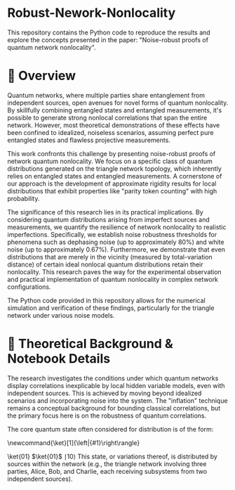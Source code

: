 # Robust-Nework-Nonlocality

This repository contains the Python code to reproduce the results and explore the concepts presented in the paper: "Noise-robust proofs of quantum network nonlocality".

# 📝 Overview
Quantum networks, where multiple parties share entanglement from independent sources, open avenues for novel forms of quantum nonlocality. By skillfully combining entangled states and entangled measurements, it's possible to generate strong nonlocal correlations that span the entire network. However, most theoretical demonstrations of these effects have been confined to idealized, noiseless scenarios, assuming perfect pure entangled states and flawless projective measurements.

This work confronts this challenge by presenting noise-robust proofs of network quantum nonlocality. We focus on a specific class of quantum distributions generated on the triangle network topology, which inherently relies on entangled states and entangled measurements. A cornerstone of our approach is the development of approximate rigidity results for local distributions that exhibit properties like "parity token counting" with high probability.

The significance of this research lies in its practical implications. By considering quantum distributions arising from imperfect sources and measurements, we quantify the resilience of network nonlocality to realistic imperfections. Specifically, we establish noise robustness thresholds for phenomena such as dephasing noise (up to approximately 80%) and white noise (up to approximately 0.67%). Furthermore, we demonstrate that even distributions that are merely in the vicinity (measured by total-variation distance) of certain ideal nonlocal quantum distributions retain their nonlocality. This research paves the way for the experimental observation and practical implementation of quantum nonlocality in complex network configurations.

The Python code provided in this repository allows for the numerical simulation and verification of these findings, particularly for the triangle network under various noise models.


# 🔬 Theoretical Background & Notebook Details
The research investigates the conditions under which quantum networks display correlations inexplicable by local hidden variable models, even with independent sources. This is achieved by moving beyond idealized scenarios and incorporating noise into the system. The "inflation" technique remains a conceptual background for bounding classical correlations, but the primary focus here is on the robustness of quantum correlations.

The core quantum state often considered for distribution is of the form:


\newcommand{\ket}[1]{\left|{#1}\right\rangle}

\ket{01}
$\ket{01}$
 ∣10⟩
This state, or variations thereof, is distributed by sources within the network (e.g., the triangle network involving three parties, Alice, Bob, and Charlie, each receiving subsystems from two independent sources).

